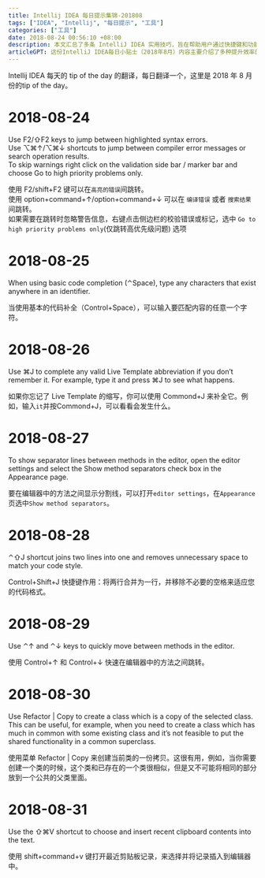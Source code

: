 ```yaml
---
title: Intellij IDEA 每日提示集锦-201808
tags: ["IDEA", "Intellij", "每日提示", "工具"]
categories: ["工具"]
date: 2018-08-24 00:56:10 +08:00
description: 本文汇总了多条 IntelliJ IDEA 实用技巧，旨在帮助用户通过快捷键和功能应用提升开发效率。
articleGPT: 这份IntelliJ IDEA每日小贴士（2018年8月）内容主要介绍了多种提升效率的快捷键和功能，涵盖了代码导航、智能补全、编辑格式化、重构以及显示设置等方面。
---
```


Intellij IDEA 每天的 tip of the day 的翻译，每日翻译一个，这里是 2018 年 8 月份的tip of the day。  

# 2018-08-24

Use F2/⇧F2 keys to jump between highlighted syntax errors.  
Use ⌥⌘↑/⌥⌘↓ shortcuts to jump between compiler error messages or search
operation results.  
To skip warnings right click on the validation side bar / marker bar and
choose Go to high priority problems only.

使用 F2/shift+F2 键可以在`高亮的错误`间跳转。  
使用 option+command+↑/option+command+↓ 可以在 `编译错误` 或者 `搜索结果` 间跳转。  
如果需要在跳转时忽略警告信息，右键点击侧边栏的校验错误或标记，选中 `Go to high priority problems
only`(仅跳转高优先级问题) 选项

# 2018-08-25

When using basic code completion (⌃Space), type any characters that exist
anywhere in an identifier.

当使用基本的代码补全（Control+Space），可以输入要匹配内容的任意一个字符。

# 2018-08-26

Use ⌘J to complete any valid Live Template abbreviation if you don’t remember
it. For example, type it and press ⌘J to see what happens.

如果你忘记了 Live Template 的缩写，你可以使用 Commond+J 来补全它。例如，输入`it`并按Commond+J，可以看看会发生什么。

# 2018-08-27

To show separator lines between methods in the editor, open the editor
settings and select the Show method separators check box in the Appearance
page.

要在编辑器中的方法之间显示分割线，可以打开`editor settings`，在`Appearance`页选中`Show method
separators`。

# 2018-08-28

⌃⇧J shortcut joins two lines into one and removes unnecessary space to match
your code style.

Control+Shift+J 快捷键作用：将两行合并为一行，并移除不必要的空格来适应您的代码格式。

# 2018-08-29

Use ⌃↑ and ⌃↓ keys to quickly move between methods in the editor.

使用 Control+↑ 和 Control+↓ 快速在编辑器中的方法之间跳转。

# 2018-08-30

Use Refactor | Copy to create a class which is a copy of the selected class. This can be useful, for example, when you need to create a class which has much in common with some existing class and it’s not feasible to put the shared functionality in a common superclass.

使用菜单 Refactor | Copy 来创建当前类的一份拷贝。这很有用，例如，当你需要创建一个类的时候，这个类和已存在的一个类很相似，但是又不可能将相同的部分放到一个公共的父类里面。

# 2018-08-31

Use the ⇧⌘V shortcut to choose and insert recent clipboard contents into the
text.

使用 shift+command+v 键打开最近剪贴板记录，来选择并将记录插入到编辑器中。
